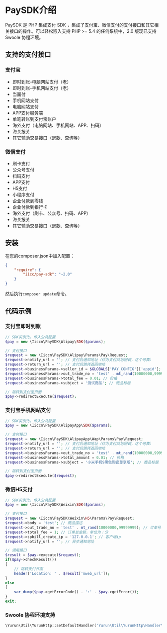 # PaySDK介绍


PaySDK 是 PHP 集成支付 SDK ，集成了支付宝、微信支付的支付接口和其它相关接口的操作。可以轻松嵌入支持 PHP >= 5.4 的任何系统中，2.0 版现已支持 Swoole 协程环境。


## 支持的支付接口

### 支付宝
* 即时到账-电脑网站支付（老）
* 即时到账-手机网站支付（老）
* 当面付
* 手机网站支付
* 电脑网站支付
* APP支付服务端
* 单笔转账到支付宝账户
* 海外支付（电脑网站、手机网站、APP、扫码）
* 海关报关
* 其它辅助交易接口（退款、查询等）

### 微信支付
* 刷卡支付
* 公众号支付
* 扫码支付
* APP支付
* H5支付
* 小程序支付
* 企业付款到零钱
* 企业付款到银行卡
* 海外支付（刷卡、公众号、扫码、APP）
* 海关报关
* 其它辅助交易接口（退款、查询等）

## 安装

在您的composer.json中加入配置：

```json
{
    "require": {
        "iicc/pay-sdk": "~2.0"
    }
}
```

然后执行`composer update`命令。

## 代码示例

### 支付宝即时到账

```php
// SDK实例化，传入公共配置
$pay = new \Iiccn\PaySDK\Alipay\SDK($params);

// 支付接口
$request = new \Iiccn\PaySDK\Alipay\Params\Pay\Request;
$request->notify_url = ''; // 支付后通知地址（作为支付成功回调，这个可靠）
$request->return_url = ''; // 支付后跳转返回地址
$request->businessParams->seller_id = $GLOBALS['PAY_CONFIG']['appid']; // 卖家支付宝用户号
$request->businessParams->out_trade_no = 'test' . mt_rand(10000000,99999999); // 商户订单号
$request->businessParams->total_fee = 0.01; // 价格
$request->businessParams->subject = '测试商品'; // 商品标题

// 跳转到支付宝页面
$pay->redirectExecute($request);
```

### 支付宝手机网站支付

```php
// SDK实例化，传入公共配置
$pay = new \Iiccn\PaySDK\AlipayApp\SDK($params);

// 支付接口
$request = new \Iiccn\PaySDK\AlipayApp\Wap\Params\Pay\Request;
$request->notify_url = ''; // 支付后通知地址（作为支付成功回调，这个可靠）
$request->return_url = ''; // 支付后跳转返回地址
$request->businessParams->out_trade_no = 'test' . mt_rand(10000000,99999999); // 商户订单号
$request->businessParams->total_amount = 0.01; // 价格
$request->businessParams->subject = '小米手机9黑色陶瓷尊享版'; // 商品标题

// 跳转到支付宝页面
$pay->redirectExecute($request);
```

### 微信H5支付

```php
// SDK实例化，传入公共配置
$pay = new \Iiccn\PaySDK\Weixin\SDK($params);

// 支付接口
$request = new \Iiccn\PaySDK\Weixin\H5\Params\Pay\Request;
$request->body = 'test'; // 商品描述
$request->out_trade_no = 'test' . mt_rand(10000000,99999999); // 订单号
$request->total_fee = 1; // 订单总金额，单位为：分
$request->spbill_create_ip = '127.0.0.1'; // 客户端ip
$request->notify_url = ''; // 异步通知地址

// 调用接口
$result = $pay->execute($request);
if($pay->checkResult())
{
	// 跳转支付界面
	header('Location: ' . $result['mweb_url']);
}
else
{
	var_dump($pay->getErrorCode() . ':' . $pay->getError());
}
exit;
```

### Swoole 协程环境支持

```php
\Yurun\Util\YurunHttp::setDefaultHandler('Yurun\Util\YurunHttp\Handler\Swoole');
```